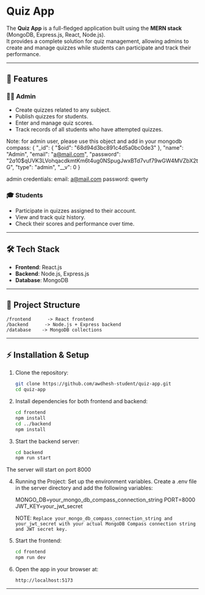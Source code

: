 # Quiz App

The **Quiz App** is a full-fledged application built using the **MERN stack** (MongoDB, Express.js, React, Node.js).  
It provides a complete solution for quiz management, allowing admins to create and manage quizzes while students can participate and track their performance.

---

## 🚀 Features

### 👨‍💻 Admin
- Create quizzes related to any subject.
- Publish quizzes for students.
- Enter and manage quiz scores.
- Track records of all students who have attempted quizzes.

Note: for admin user, please use this object and add in your mongodb compass:
{
  "_id": {
    "$oid": "68d94d3bc891c4d5a0bc0de3"
  },
  "name": "Admin",
  "email": "a@mail.com",
  "password": "$2a$10$qUVK3LVohqacdkmtKm6t4ug0NSpugJwxBTd7vuf79wGW4MVZbX2tG",
  "type": "admin",
  "__v": 0
}

admin credentials: 
email: a@mail.com
password: qwerty

### 🎓 Students
- Participate in quizzes assigned to their account.
- View and track quiz history.
- Check their scores and performance over time.

---

## 🛠️ Tech Stack
- **Frontend**: React.js  
- **Backend**: Node.js, Express.js  
- **Database**: MongoDB  

---

## 📂 Project Structure
```
/frontend      -> React frontend
/backend      -> Node.js + Express backend
/database    -> MongoDB collections
```

---

## ⚡ Installation & Setup

1. Clone the repository:
   ```bash
   git clone https://github.com/awdhesh-student/quiz-app.git
   cd quiz-app
   ```

2. Install dependencies for both frontend and backend:
   ```bash
   cd frontend
   npm install
   cd ../backend
   npm install
   ```

3. Start the backend server:
   ```bash
   cd backend
   npm run start
   ```
The server will start on port 8000

4. Running the Project:
   Set up the environment variables. Create a .env file in the server directory and add the following variables:

   MONGO_DB=your_mongo_db_compass_connection_string
   PORT=8000
   JWT_KEY=your_jwt_secret

   NOTE: `Replace your_mongo_db_compass_connection_string and your_jwt_secret with your actual MongoDB Compass connection string and JWT secret key.`

5. Start the frontend:
   ```bash
   cd frontend
   npm run dev
   ```

6. Open the app in your browser at:
   ```
   http://localhost:5173
   ```

---
